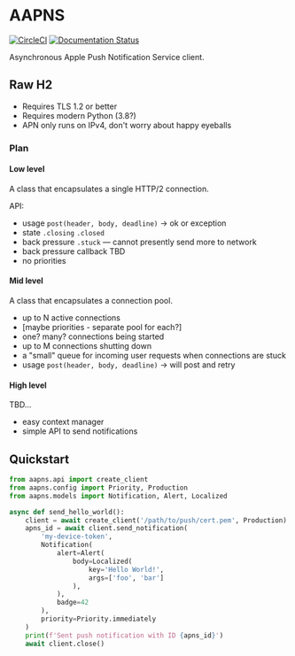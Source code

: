 # AAPNS

[![CircleCI](https://circleci.com/gh/HENNGE/aapns.svg?style=svg)](https://circleci.com/gh/HENNGE/aapns)
[![Documentation Status](https://readthedocs.org/projects/aapns/badge/?version=latest)](http://aapns.readthedocs.io/en/latest/?badge=latest)

Asynchronous Apple Push Notification Service client.

## Raw H2

* Requires TLS 1.2 or better
* Requires modern Python (3.8?)
* APN only runs on IPv4, don't worry about happy eyeballs

### Plan

#### Low level

A class that encapsulates a single HTTP/2 connection.

API:
* usage `post(header, body, deadline)` → ok or exception
* state `.closing` `.closed`
* back pressure `.stuck` — cannot presently send more to network
* back pressure callback TBD
* no priorities

#### Mid level

A class that encapsulates a connection pool.

* up to N active connections
* [maybe priorities - separate pool for each?]
* one? many? connections being started
* up to M connections shutting down
* a "small" queue for incoming user requests when connections are stuck
* usage `post(header, body, deadline)` → will post and retry

#### High level

TBD...

* easy context manager
* simple API to send notifications

## Quickstart


```python
from aapns.api import create_client
from aapns.config import Priority, Production
from aapns.models import Notification, Alert, Localized

async def send_hello_world():
    client = await create_client('/path/to/push/cert.pem', Production)
    apns_id = await client.send_notification(
        'my-device-token',
        Notification(
            alert=Alert(
                body=Localized(
                    key='Hello World!',
                    args=['foo', 'bar']
                ),
            ),
            badge=42
        ),
        priority=Priority.immediately
    )
    print(f'Sent push notification with ID {apns_id}')
    await client.close()
```
